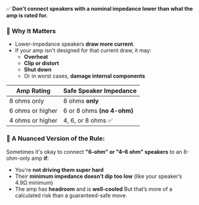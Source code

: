 ✅ **Don't connect speakers with a nominal impedance lower than what the amp is rated for.**

### 🧠 **Why It Matters**
- Lower-impedance speakers **draw more current**.
- If your amp isn't designed for that current draw, it may:
  - **Overheat**
  - **Clip or distort**
  - **Shut down**
  - Or in worst cases, **damage internal components**


| Amp Rating        | Safe Speaker Impedance     |
|------------------|----------------------------|
| 8 ohms only       | 8 ohms **only**             |
| 6 ohms or higher  | 6 or 8 ohms **(no 4-ohm)**  |
| 4 ohms or higher  | 4, 6, or 8 ohms ✅           |


### 🎯 A Nuanced Version of the Rule:
Sometimes it's okay to connect **"6-ohm" or "4–6 ohm" speakers** to an 8-ohm-only amp **if**:
- You're **not driving them super hard**
- Their **minimum impedance doesn’t dip too low** (like your speaker’s 4.9Ω minimum)
- The amp has **headroom** and is **well-cooled**
But that’s more of a calculated risk than a guaranteed-safe move.
